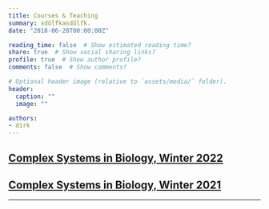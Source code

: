 ```yaml
---
title: Courses & Teaching
summary: sdölfkasdölfk.
date: "2018-06-28T00:00:00Z"

reading_time: false  # Show estimated reading time?
share: true  # Show social sharing links?
profile: true  # Show author profile?
comments: false  # Show comments?

# Optional header image (relative to `assets/media/` folder).
header:
  caption: ""
  image: ""

authors:
- dirk
---
```



## [Complex Systems in Biology, Winter 2022](https://rocs.hu-berlin.de/courses/complex-systems/)

## [Complex Systems in Biology, Winter 2021](https://rocs.hu-berlin.de/courses/complex-systems-2021)

---




